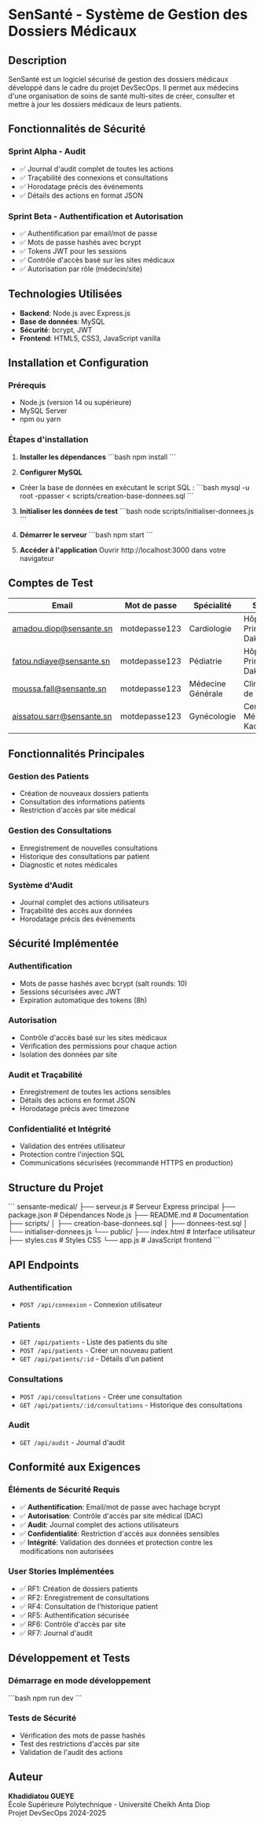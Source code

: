 # SenSanté - Système de Gestion des Dossiers Médicaux

## Description
SenSanté est un logiciel sécurisé de gestion des dossiers médicaux développé dans le cadre du projet DevSecOps. Il permet aux médecins d'une organisation de soins de santé multi-sites de créer, consulter et mettre à jour les dossiers médicaux de leurs patients.

## Fonctionnalités de Sécurité

### Sprint Alpha - Audit
- ✅ Journal d'audit complet de toutes les actions
- ✅ Traçabilité des connexions et consultations
- ✅ Horodatage précis des événements
- ✅ Détails des actions en format JSON

### Sprint Beta - Authentification et Autorisation
- ✅ Authentification par email/mot de passe
- ✅ Mots de passe hashés avec bcrypt
- ✅ Tokens JWT pour les sessions
- ✅ Contrôle d'accès basé sur les sites médicaux
- ✅ Autorisation par rôle (médecin/site)

## Technologies Utilisées
- **Backend**: Node.js avec Express.js
- **Base de données**: MySQL
- **Sécurité**: bcrypt, JWT
- **Frontend**: HTML5, CSS3, JavaScript vanilla

## Installation et Configuration

### Prérequis
- Node.js (version 14 ou supérieure)
- MySQL Server
- npm ou yarn

### Étapes d'installation

1. **Installer les dépendances**
\`\`\`bash
npm install
\`\`\`

2. **Configurer MySQL**
- Créer la base de données en exécutant le script SQL :
\`\`\`bash
mysql -u root -ppasser < scripts/creation-base-donnees.sql
\`\`\`

3. **Initialiser les données de test**
\`\`\`bash
node scripts/initialiser-donnees.js
\`\`\`

4. **Démarrer le serveur**
\`\`\`bash
npm start
\`\`\`

5. **Accéder à l'application**
Ouvrir http://localhost:3000 dans votre navigateur

## Comptes de Test

| Email | Mot de passe | Spécialité | Site |
|-------|--------------|------------|------|
| amadou.diop@sensante.sn | motdepasse123 | Cardiologie | Hôpital Principal Dakar |
| fatou.ndiaye@sensante.sn | motdepasse123 | Pédiatrie | Hôpital Principal Dakar |
| moussa.fall@sensante.sn | motdepasse123 | Médecine Générale | Clinique de Thiès |
| aissatou.sarr@sensante.sn | motdepasse123 | Gynécologie | Centre Médical Kaolack |

## Fonctionnalités Principales

### Gestion des Patients
- Création de nouveaux dossiers patients
- Consultation des informations patients
- Restriction d'accès par site médical

### Gestion des Consultations
- Enregistrement de nouvelles consultations
- Historique des consultations par patient
- Diagnostic et notes médicales

### Système d'Audit
- Journal complet des actions utilisateurs
- Traçabilité des accès aux données
- Horodatage précis des événements

## Sécurité Implémentée

### Authentification
- Mots de passe hashés avec bcrypt (salt rounds: 10)
- Sessions sécurisées avec JWT
- Expiration automatique des tokens (8h)

### Autorisation
- Contrôle d'accès basé sur les sites médicaux
- Vérification des permissions pour chaque action
- Isolation des données par site

### Audit et Traçabilité
- Enregistrement de toutes les actions sensibles
- Détails des actions en format JSON
- Horodatage précis avec timezone

### Confidentialité et Intégrité
- Validation des entrées utilisateur
- Protection contre l'injection SQL
- Communications sécurisées (recommandé HTTPS en production)

## Structure du Projet

\`\`\`
sensante-medical/
├── serveur.js              # Serveur Express principal
├── package.json            # Dépendances Node.js
├── README.md              # Documentation
├── scripts/
│   ├── creation-base-donnees.sql
│   ├── donnees-test.sql
│   └── initialiser-donnees.js
└── public/
    ├── index.html         # Interface utilisateur
    ├── styles.css         # Styles CSS
    └── app.js            # JavaScript frontend
\`\`\`

## API Endpoints

### Authentification
- `POST /api/connexion` - Connexion utilisateur

### Patients
- `GET /api/patients` - Liste des patients du site
- `POST /api/patients` - Créer un nouveau patient
- `GET /api/patients/:id` - Détails d'un patient

### Consultations
- `POST /api/consultations` - Créer une consultation
- `GET /api/patients/:id/consultations` - Historique des consultations

### Audit
- `GET /api/audit` - Journal d'audit

## Conformité aux Exigences

### Éléments de Sécurité Requis
- ✅ **Authentification**: Email/mot de passe avec hachage bcrypt
- ✅ **Autorisation**: Contrôle d'accès par site médical (DAC)
- ✅ **Audit**: Journal complet des actions utilisateurs
- ✅ **Confidentialité**: Restriction d'accès aux données sensibles
- ✅ **Intégrité**: Validation des données et protection contre les modifications non autorisées

### User Stories Implémentées
- ✅ RF1: Création de dossiers patients
- ✅ RF2: Enregistrement de consultations
- ✅ RF4: Consultation de l'historique patient
- ✅ RF5: Authentification sécurisée
- ✅ RF6: Contrôle d'accès par site
- ✅ RF7: Journal d'audit

## Développement et Tests

### Démarrage en mode développement
\`\`\`bash
npm run dev
\`\`\`

### Tests de Sécurité
- Vérification des mots de passe hashés
- Test des restrictions d'accès par site
- Validation de l'audit des actions

## Auteur
**Khadidiatou GUEYE**  
École Supérieure Polytechnique - Université Cheikh Anta Diop  
Projet DevSecOps 2024-2025
